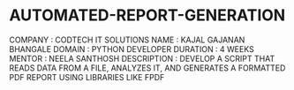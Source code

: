 # AUTOMATED-REPORT-GENERATION
COMPANY : CODTECH IT SOLUTIONS NAME : KAJAL GAJANAN BHANGALE DOMAIN : PYTHON DEVELOPER DURATION : 4 WEEKS MENTOR : NEELA SANTHOSH DESCRIPTION : DEVELOP A SCRIPT THAT READS DATA FROM A FILE, ANALYZES IT, AND GENERATES A FORMATTED PDF REPORT USING LIBRARIES LIKE FPDF
